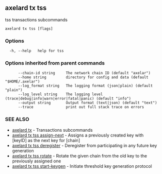 ## axelard tx tss

tss transactions subcommands

```
axelard tx tss [flags]
```

### Options

```
  -h, --help   help for tss
```

### Options inherited from parent commands

```
      --chain-id string     The network chain ID (default "axelar")
      --home string         directory for config and data (default "$HOME/.axelar")
      --log_format string   The logging format (json|plain) (default "plain")
      --log_level string    The logging level (trace|debug|info|warn|error|fatal|panic) (default "info")
      --output string       Output format (text|json) (default "text")
      --trace               print out full stack trace on errors
```

### SEE ALSO

- [axelard tx](axelard_tx.md)	 - Transactions subcommands
- [axelard tx tss assign-next](axelard_tx_tss_assign-next.md)	 - Assigns a previously created key with \[keyID\] as the next key for \[chain\]
- [axelard tx tss deregister](axelard_tx_tss_deregister.md)	 - Deregister from participating in any future key generation
- [axelard tx tss rotate](axelard_tx_tss_rotate.md)	 - Rotate the given chain from the old key to the previously assigned one
- [axelard tx tss start-keygen](axelard_tx_tss_start-keygen.md)	 - Initiate threshold key generation protocol

